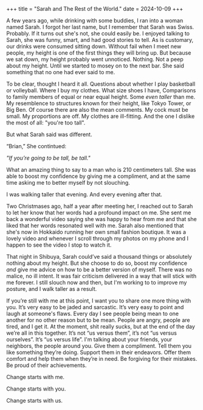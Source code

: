 +++
title = "Sarah and The Rest of the World."
date = 2024-10-09
+++

A few years ago, while drinking with some buddies, I ran into a woman named Sarah. 
I forgot her last name, but I remember that Sarah was Swiss. Probably. 
If it turns out she's not, she could easily be. 
I enjoyed talking to Sarah, she was funny, smart, and had good stories to tell.
As is customary, our drinks were consumed sitting down. 
Without fail when I meet new people, my height is one of the first things they will bring up.
But because we sat down, my height probably went unnoticed.
Nothing. Not a peep about my height. Until we started to mosey on to the next bar.
She said something that no one had ever said to me.

To be clear, thought I heard it all. 
Questions about whether I play basketball or volleyball. 
Where I buy my clothes. 
What size shoes I have,
Comparisons to family members of equal or near equal height. Some _even taller_ than me.
My resemblence to structures known for their height, like Tokyo Tower, or Big Ben.
Of course there are also the mean comments. 
My cock must be small. My proportions are off. My clothes are ill-fitting.
And the one I dislike the most of all: "you're too tall".

But what Sarah said was different. 

“Brian,” She contintued:

_"If you’re going to be tall, be tall."_

What an amazing thing to say to a man who is 210 centimeters tall.
She was able to boost my confidence by giving me a compliment, and at the same time asking me to better myself by not slouching.

I was walking taller that evening. And every evening after that.

Two Christmases ago, half a year after meeting her, I reached out to Sarah to let her know that her words had a profound impact on me.
She sent me back a wonderful video saying she was happy to hear from me and that she liked that her words resonated well with me.
Sarah also mentioned that she's now in Hokkaido running her own small fashion boutique. 
It was a lovely video and whenever I scroll through my photos on my phone and I happen to see the video I stop to watch it.

That night in Shibuya, Sarah could’ve said a thousand things or absolutely nothing about my height. 
But she choose to do so, boost my confidence _and_ give me advice on how to be a better version of myself.
There was no malice, no ill intent. It was fair criticism delivered in a way that will stick with me forever. 
I still slouch now and then, but I'm working to to improve my posture, and I walk taller as a result.

If you’re still with me at this point, I want you to share one more thing with you.
It’s very easy to be jaded and sarcastic. 
It’s very easy to point and laugh at someone's flaws. 
Every day I see people being mean to one another for no other reason but to be mean.
People are angry, people are tired, and I get it.
At the moment, shit really sucks, but at the end of the day we’re all in this together.
It’s not “us versus them”, it’s not “us versus ourselves”. It’s “us versus life”. 
I'm talking about your friends, your neighbors, the people around you.
Give them a compliment. 
Tell them you like something they’re doing. 
Support them in their endeavors. 
Offer them comfort and help them when they’re in need.
Be forgiving for their mistakes. 
Be proud of their achievements.

Change starts with me.

Change starts with you. 

Change starts with us. 

